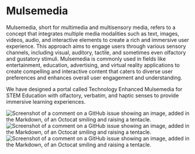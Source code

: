 # Mulsemedia
Mulsemedia, short for multimedia and multisensory media, refers to a concept that integrates multiple media modalities such as text, images, videos, audio, and interactive elements to create a rich and immersive user experience. This approach aims to engage users through various sensory channels, including visual, auditory, tactile, and sometimes even olfactory and gustatory stimuli. Mulsemedia is commonly used in fields like entertainment, education, advertising, and virtual reality applications to create compelling and interactive content that caters to diverse user preferences and enhances overall user engagement and understanding.

We have designed a portal called Technology Enhanced Mulsemedia for STEM Education with olfactory, verbatim, and haptic senses to provide immersive learning experiences.

![Screenshot of a comment on a GitHub issue showing an image, added in the Markdown, of an Octocat smiling and raising a tentacle.](https://myoctocat.com/assets/images/base-octocat.svg)
![Screenshot of a comment on a GitHub issue showing an image, added in the Markdown, of an Octocat smiling and raising a tentacle.](https://myoctocat.com/assets/images/base-octocat.svg)
![Screenshot of a comment on a GitHub issue showing an image, added in the Markdown, of an Octocat smiling and raising a tentacle.](https://myoctocat.com/assets/images/base-octocat.svg)
